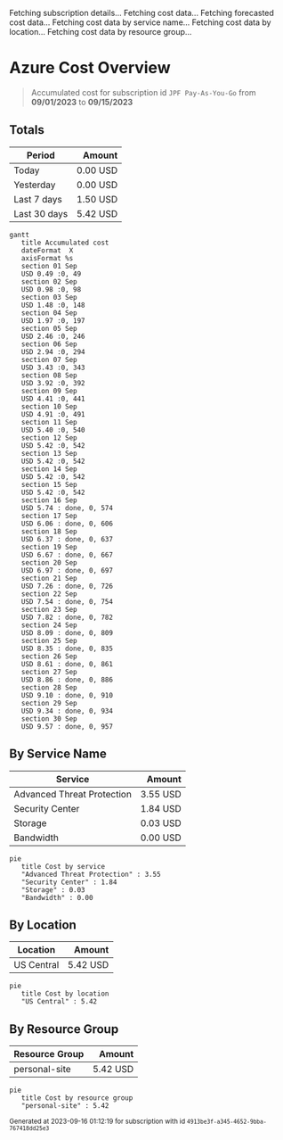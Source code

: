 Fetching subscription details...
Fetching cost data...
Fetching forecasted cost data...
Fetching cost data by service name...
Fetching cost data by location...
Fetching cost data by resource group...
# Azure Cost Overview

> Accumulated cost for subscription id `JPF Pay-As-You-Go` from **09/01/2023** to **09/15/2023**

## Totals

|Period|Amount|
|---|---:|
|Today|0.00 USD|
|Yesterday|0.00 USD|
|Last 7 days|1.50 USD|
|Last 30 days|5.42 USD|

```mermaid
gantt
   title Accumulated cost
   dateFormat  X
   axisFormat %s
   section 01 Sep
   USD 0.49 :0, 49
   section 02 Sep
   USD 0.98 :0, 98
   section 03 Sep
   USD 1.48 :0, 148
   section 04 Sep
   USD 1.97 :0, 197
   section 05 Sep
   USD 2.46 :0, 246
   section 06 Sep
   USD 2.94 :0, 294
   section 07 Sep
   USD 3.43 :0, 343
   section 08 Sep
   USD 3.92 :0, 392
   section 09 Sep
   USD 4.41 :0, 441
   section 10 Sep
   USD 4.91 :0, 491
   section 11 Sep
   USD 5.40 :0, 540
   section 12 Sep
   USD 5.42 :0, 542
   section 13 Sep
   USD 5.42 :0, 542
   section 14 Sep
   USD 5.42 :0, 542
   section 15 Sep
   USD 5.42 :0, 542
   section 16 Sep
   USD 5.74 : done, 0, 574
   section 17 Sep
   USD 6.06 : done, 0, 606
   section 18 Sep
   USD 6.37 : done, 0, 637
   section 19 Sep
   USD 6.67 : done, 0, 667
   section 20 Sep
   USD 6.97 : done, 0, 697
   section 21 Sep
   USD 7.26 : done, 0, 726
   section 22 Sep
   USD 7.54 : done, 0, 754
   section 23 Sep
   USD 7.82 : done, 0, 782
   section 24 Sep
   USD 8.09 : done, 0, 809
   section 25 Sep
   USD 8.35 : done, 0, 835
   section 26 Sep
   USD 8.61 : done, 0, 861
   section 27 Sep
   USD 8.86 : done, 0, 886
   section 28 Sep
   USD 9.10 : done, 0, 910
   section 29 Sep
   USD 9.34 : done, 0, 934
   section 30 Sep
   USD 9.57 : done, 0, 957
```

## By Service Name

|Service|Amount|
|---|---:|
|Advanced Threat Protection|3.55 USD|
|Security Center|1.84 USD|
|Storage|0.03 USD|
|Bandwidth|0.00 USD|

```mermaid
pie
   title Cost by service
   "Advanced Threat Protection" : 3.55
   "Security Center" : 1.84
   "Storage" : 0.03
   "Bandwidth" : 0.00
```

## By Location

|Location|Amount|
|---|---:|
|US Central|5.42 USD|

```mermaid
pie
   title Cost by location
   "US Central" : 5.42
```

## By Resource Group

|Resource Group|Amount|
|---|---:|
|personal-site|5.42 USD|

```mermaid
pie
   title Cost by resource group
   "personal-site" : 5.42
```

<sup>Generated at 2023-09-16 01:12:19 for subscription with id `4913be3f-a345-4652-9bba-767418dd25e3`</sup>
